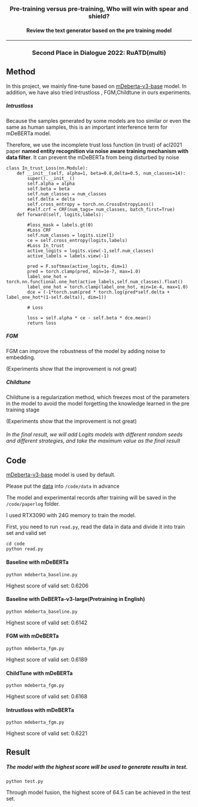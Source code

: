 <h3 align="center">
    Pre-training versus pre-training, Who will win with spear and shield?
</h3>

<h4 align="center">
    Review the text generator based on the pre training model
</h4>
<hr>

<h3 align="center">
    <p>Second Place in Dialogue 2022: RuATD(multi)  </p></h3>


## Method

In this project, we mainly fine-tune based on [mDeberta-v3-base](https://huggingface.co/microsoft/mdeberta-v3-base)  model. In addition, we have also tried Intrustloss , FGM,Childtune in ours experiments.

##### Intrustloss 

Because the samples generated by some models are too similar or even the same as human samples, this is an important interference term for mDeBERTa model.

Therefore, we use the incomplete trust loss function (in trust) of acl2021 paper **named entity recognition via noise aware training mechanism with data filter**. It can prevent the mDeBERTa from being disturbed by noise

```
class In_trust_Loss(nn.Module):
    def __init__(self, alpha=1, beta=0.8,delta=0.5, num_classes=14):
        super().__init__()
        self.alpha = alpha
        self.beta = beta
        self.num_classes = num_classes
        self.delta = delta
        self.cross_entropy = torch.nn.CrossEntropyLoss()
        #self.crf = CRF(num_tags= num_classes, batch_first=True)
    def forward(self, logits,labels):

        #loss_mask = labels.gt(0)
        #Loss CRF
        self.num_classes = logits.size(1)
        ce = self.cross_entropy(logits,labels)
        #Loss In_trust
        active_logits = logits.view(-1,self.num_classes)
        active_labels = labels.view(-1)

        pred = F.softmax(active_logits, dim=1)
        pred = torch.clamp(pred, min=1e-7, max=1.0)
        label_one_hot = torch.nn.functional.one_hot(active_labels,self.num_classes).float()
        label_one_hot = torch.clamp(label_one_hot, min=1e-4, max=1.0)
        dce = (-1*torch.sum(pred * torch.log(pred*self.delta + label_one_hot*(1-self.delta)), dim=1))

        # Loss

        loss = self.alpha * ce - self.beta * dce.mean()
        return loss
```



##### FGM

FGM can improve the robustness of the model by adding noise to embedding.

(Experiments show that the improvement is not great)



##### Childtune

Childtune is a regularization method, which freezes most of the parameters in the model to avoid the model forgetting the knowledge learned in the pre training stage

(Experiments show that the improvement is not great)



###### In the final result, we will add Logits models with different random seeds and different strategies, and take the maximum value as the final result

## Code

[mDeberta-v3-base](https://huggingface.co/microsoft/mdeberta-v3-base) model is used by default.

Please put the [data](https://pan.baidu.com/s/1TPP9xoG_SlUH_MCLjj7ckw?pwd=1234) into `/code/data` in advance

The model and experimental records after training will be saved in the `/code/paperlog` folder.

I used RTX3090 with 24G memory to train the model.

First, you need to run `read.py`, read the data in data and divide it into train set and valid set

```
cd code
python read.py
```

#### 

#### Baseline with mDeBERTa

```
python mdeberta_baseline.py
```

Highest score of valid set: 0.6206

#### Baseline with DeBERTa-v3-large(Pretraining in English)

```
python mdeberta_baseline.py
```

Highest score of valid set: 0.6142

#### FGM with mDeBERTa

```
python mdeberta_fgm.py
```

Highest score of valid set: 0.6189

#### ChildTune with mDeBERTa

```
python mdeberta_fgm.py
```

Highest score of valid set: 0.6168

#### Intrustloss with mDeBERTa

```
python mdeberta_fgm.py
```

Highest score of valid set: 0.6221





## Result

##### The model with the highest score will be used to generate results in test.

```
python test.py
```

Through model fusion, the highest score of 64.5 can be achieved in the test set.